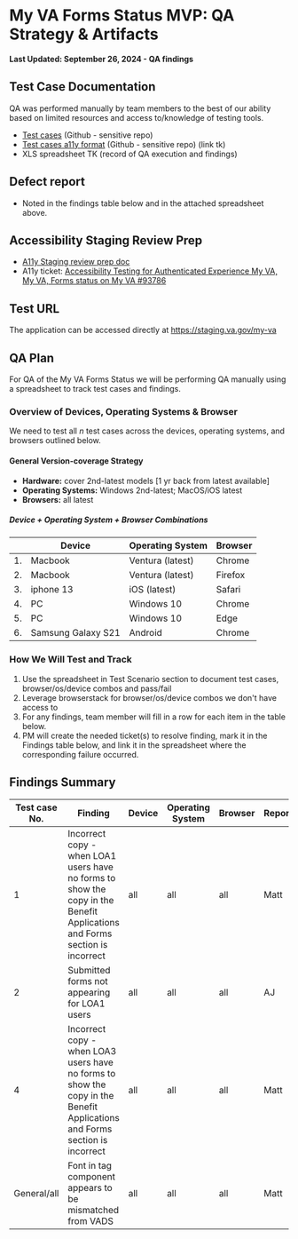 # My VA Forms Status MVP: QA Strategy & Artifacts 
**Last Updated: September 26, 2024 - QA findings**

## Test Case Documentation
QA was performed manually by team members to the best of our ability based on limited resources and access to/knowledge of testing tools. 
* [Test cases](https://github.com/department-of-veterans-affairs/va.gov-team-sensitive/blob/master/Administrative/vagov-users/staging-test-accounts-myva-forms-status-mvp.md) (Github - sensitive repo)
* [Test cases a11y format](https://github.com/department-of-veterans-affairs/va.gov-team-sensitive/blob/master/Administrative/vagov-users/staging-test-accounts-myva-forms-status-a11y.md) (Github - sensitive repo) (link tk)
* XLS spreadsheet TK (record of QA execution and findings)

## Defect report
- Noted in the findings table below and in the attached spreadsheet above.

## Accessibility Staging Review Prep
- [A11y Staging review prep doc](https://github.com/department-of-veterans-affairs/va.gov-team/blob/master/products/identity-personalization/my-va/forms-status-on-My-VA/launch-materials/forms-status-on-My-VA-a11y-staging-review-prep.md)
- A11y ticket: [Accessibility Testing for Authenticated Experience My VA, My VA, Forms status on My VA #93786](https://github.com/department-of-veterans-affairs/va.gov-team/issues/93786)

## Test URL
The application can be accessed directly at https://staging.va.gov/my-va

## QA Plan 
For QA of the My VA Forms Status we will be performing QA manually using a spreadsheet to track test cases and findings.

### Overview of Devices, Operating Systems & Browser

We need to test all _n_ test cases across the devices, operating systems, and browsers outlined below. 

#### General Version-coverage Strategy
- **Hardware:** cover 2nd-latest models [1 yr back from latest available]
- **Operating Systems:** Windows 2nd-latest; MacOS/iOS latest
- **Browsers:** all latest 

##### Device + Operating System + Browser Combinations

|   |      Device        |  Operating System  | Browser  |
|---|--------------------|--------------------|----------|
|1. |      Macbook       |  Ventura (latest)  | Chrome   |
|2. |      Macbook       |  Ventura (latest)  | Firefox  |
|3. |     iphone 13      |    iOS (latest)    | Safari   |
|4. |         PC         |     Windows 10     | Chrome   |
|5. |         PC         |     Windows 10     | Edge     |
|6. | Samsung Galaxy S21 |      Android       | Chrome   |


### How We Will Test and Track
1. Use the spreadsheet in Test Scenario section to document test cases, browser/os/device combos and pass/fail
2. Leverage browserstack for browser/os/device combos we don't have access to
3. For any findings, team member will fill in a row for each item in the table below. 
4. PM will create the needed ticket(s) to resolve finding, mark it in the Findings table below, and link it in the spreadsheet where the corresponding failure occurred.

## Findings Summary
| Test case No. |    Finding       | Device  | Operating System| Browser |Reporter | Resolution Ticket(s)| Status |
|---------------|------------------|---------|-----------------|---------|---------|---------------------|--------|
| 1 | Incorrect copy - when LOA1 users have no forms to show the copy in the Benefit Applications and Forms section is incorrect  | all  | all  | all  | Matt  | [#93764](https://github.com/department-of-veterans-affairs/va.gov-team/issues/93764) |   |
| 2 | Submitted forms not appearing for LOA1 users  | all  | all  | all  | AJ  | [#93723](https://github.com/department-of-veterans-affairs/va.gov-team/issues/93723) |   |
| 4 | Incorrect copy - when LOA3 users have no forms to show the copy in the Benefit Applications and Forms section is incorrect  | all  | all  | all  | Matt  | [#93764](https://github.com/department-of-veterans-affairs/va.gov-team/issues/93764) |   |
| General/all | Font in tag component appears to be mismatched from VADS |  all  | all  | all  | Matt  | [#93767](https://github.com/department-of-veterans-affairs/va.gov-team/issues/93767)|


